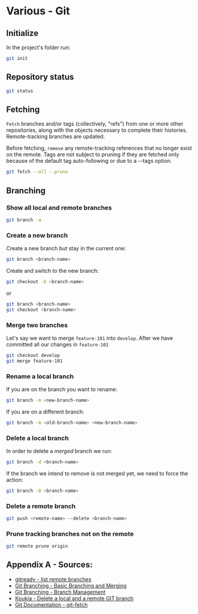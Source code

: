 # Various - Git

## Initialize
In the project's folder run:
```bash
git init 
```

## Repository status
```bash
git status 
```

## Fetching
`Fetch` branches and/or tags (collectively, "refs") from one or more other repositories, along with the objects necessary to complete their histories. Remote-tracking branches are updated.

Before fetching, `remove` any remote-tracking references that no longer exist on the remote. Tags are not subject to pruning if they are fetched only because of the default tag auto-following or due to a --tags option.
```bash
git fetch --all --prune
```

## Branching

### Show all local and remote branches
```bash
git branch -a 
```

### Create a new branch
Create a new branch but stay in the current one:
```bash
git branch <branch-name>
```
Create and switch to the new branch:
```bash
git checkout -b <branch-name>
```
or
```bash
git branch <branch-name>
git checkout <branch-name>
```

### Merge two branches
Let's say we want to merge `feature-101` into `develop`.
After we have committed all our changes in `feature-101`
```bash
git checkout develop
git merge feature-101
```

### Rename a local branch
If you are on the branch you want to rename:
```bash
git branch -m <new-branch-name>
```
If you are on a different branch:
```bash
git branch -m <old-branch-name> <new-branch-name>
```


### Delete a local branch
In order to delete a _merged_ branch we run:
```bash
git branch -d <branch-name>
```
If the branch we intend to remove is not merged yet, we need to force the action:
```bash
git branch -D <branch-name>
```

### Delete a remote branch
```bash
git push <remote-name> --delete <branch-name>
```

### Prune tracking branches not on the remote
```bash
git remote prune origin
```

## Appendix A - Sources:
- [gitready - list remote branches](http://gitready.com/intermediate/2009/02/13/list-remote-branches.html)
- [Git Branching - Basic Branching and Merging](https://git-scm.com/book/en/v2/Git-Branching-Basic-Branching-and-Merging)
- [Git Branching - Branch Management](https://git-scm.com/book/en/v2/Git-Branching-Branch-Management)
- [Koukia - Delete a local and a remote GIT branch](https://koukia.ca/delete-a-local-and-a-remote-git-branch-61df0b10d323)
- [Git Documentation - git-fetch](https://git-scm.com/docs/git-fetch)
